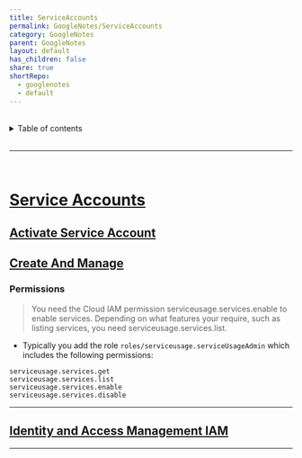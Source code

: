 ```yaml
---
title: ServiceAccounts
permalink: GoogleNotes/ServiceAccounts
category: GoogleNotes
parent: GoogleNotes
layout: default
has_children: false
share: true
shortRepo:
  - googlenotes
  - default
---
```


<br/>              
    
<details markdown="block">                    
<summary>                    
Table of contents                    
</summary>                    
{: .text-delta }                    
1. TOC                    
{:toc}                    
</details>                    
    
<br/>                    
    
***                    
    
<br/>    
    
# [Service Accounts](https://cloud.google.com/sdk/gcloud/reference/iam/service-accounts/set-iam-policy)    
    
## [Activate Service Account](https://cloud.google.com/sdk/gcloud/reference/auth/activate-service-account)    
    
## [Create And Manage](https://cloud.google.com/iam/docs/creating-managing-service-accounts)    
    
### Permissions    
    
> You need the Cloud IAM permission serviceusage.services.enable to enable services. Depending on what features your require, such as listing services, you need serviceusage.services.list.    
    
- Typically you add the role ``` roles/serviceusage.serviceUsageAdmin ``` which includes the following permissions:    
    
```    
serviceusage.services.get    
serviceusage.services.list    
serviceusage.services.enable    
serviceusage.services.disable    
```    
    
***    
    
## [Identity and Access Management IAM](https://cloud.google.com/iam/docs/roles-overview)    
    
***
